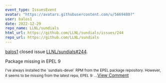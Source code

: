 ```yaml
---
event_type: IssuesEvent
avatar: "https://avatars.githubusercontent.com/u/5669480?"
user: balos1
date: 2022-12-29
repo_name: LLNL/sundials
html_url: https://github.com/LLNL/sundials/issues/244
repo_url: https://github.com/LLNL/sundials
---
```


<a href='https://github.com/balos1' target='_blank'>balos1</a> closed issue <a href='https://github.com/LLNL/sundials/issues/244' target='_blank'>LLNL/sundials#244</a>.

<p>Package missing in EPEL 9</p><small>I've always installed the `sundials-devel` RPM from the EPEL package repository. However, it seems to be missing from the latest repo, EPEL 9:...</small><a href='https://github.com/LLNL/sundials/issues/244' target='_blank'>View Comment</a>